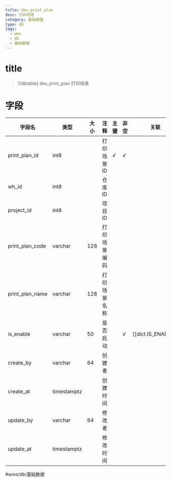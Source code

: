 ```yaml
---
title: dev_print_plan
desc: 打印场景
category: 基础数据
type: db
tags:
  - wms
  - db
  - 基础数据
---
```


# title
>[!dbtable] dev_print_plan
> 打印场景

# 字段
| 字段名 | 类型 | 大小 | 注释 | 主键 | 非空 | 关联 |
| --- | --- | --- | --- | --- | --- | --- |
| print_plan_id | int8 |  | 打印场景ID | √ | √ |  |
| wh_id | int8 |  | 仓库ID |  |  |  |
| project_id | int8 |  | 项目ID |  |  |  |
| print_plan_code | varchar | 128 | 打印场景编码 |  |  |  |
| print_plan_name | varchar | 128 | 打印场景名称 |  |  |  |
| is_enable | varchar | 50 | 是否启动 |  | √ | [[dict.IS_ENABLE]] |
| create_by | varchar | 64 | 创建者 |  |  |  |
| create_at | timestamptz |  | 创建时间 |  |  |  |
| update_by | varchar | 64 | 修改者 |  |  |  |
| update_at | timestamptz |  | 修改时间 |  |  |  |
#wms/db/基础数据
